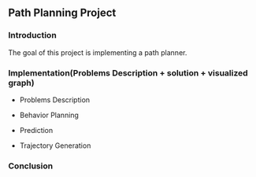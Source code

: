 ## Path Planning Project

### Introduction

The goal of this project is implementing a path planner.

### Implementation(Problems Description + solution +  visualized graph) 

* Problems Description
  
* Behavior Planning

* Prediction

* Trajectory Generation

### Conclusion
